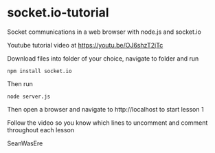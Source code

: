 # socket.io-tutorial
Socket communications in a web browser with node.js and socket.io 

Youtube tutorial video at https://youtu.be/OJ6shzT2jTc

Download files into folder of your choice, navigate to folder and run

`npm install socket.io`

Then run

`node server.js`

Then open a browser and navigate to http://localhost to start lesson 1

Follow the video so you know which lines to uncomment and comment throughout each lesson

SeanWasEre


